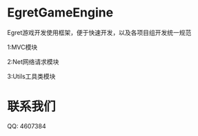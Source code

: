 EgretGameEngine
===============

Egret游戏开发使用框架，便于快速开发，以及各项目组开发统一规范

1:MVC模块

2:Net网络请求模块

3:Utils工具类模块
                

联系我们
===============
QQ: 4607384

